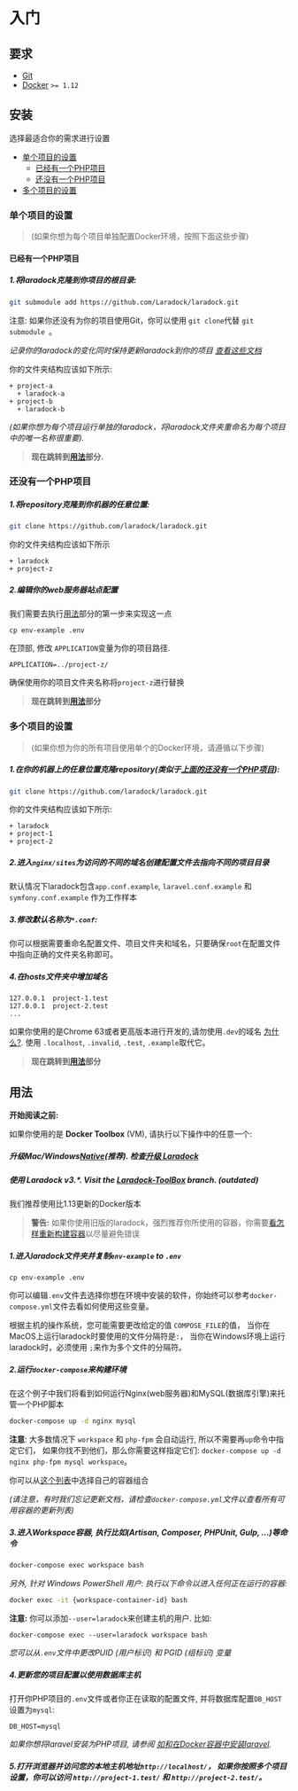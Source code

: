 # 入门

## 要求

- [Git](https://git-scm.com/downloads)
- [Docker](https://www.docker.com/products/docker/) `>= 1.12`



## 安装

选择最适合你的需求进行设置

- [单个项目的设置](#单个项目的设置)
  - [已经有一个PHP项目](#已经有一个php项目)
  - [还没有一个PHP项目](#还没有一个php项目)
- [多个项目的设置](#多个项目的设置)


### 单个项目的设置
> (如果你想为每个项目单独配置Docker环境，按照下面这些步骤)


#### 已经有一个PHP项目

##### 1.将laradock克隆到你项目的根目录:

```bash
git submodule add https://github.com/Laradock/laradock.git
```

注意: 如果你还没有为你的项目使用Git，你可以使用 `git clone`代替 `git submodule `。

*记录你的laradock的变化同时保持更新laradock到你的项目 [查看这些文档](/documentation/#keep-track-of-your-laradock-changes)*


你的文件夹结构应该如下所示:

```
+ project-a
  + laradock-a
+ project-b
  + laradock-b
```

*(如果你想为每个项目运行单独的laradock，将laradock文件夹重命名为每个项目中的唯一名称很重要).*

> **现在跳转到[用法](#用法)部分.**

### 还没有一个PHP项目

##### 1.将repository克隆到你机器的任意位置:

```bash
git clone https://github.com/laradock/laradock.git
```

你的文件夹结构应该如下所示

```
+ laradock
+ project-z
```

##### 2.编辑你的web服务器站点配置

我们需要去执行[用法](#用法)部分的第一步来实现这一点

```
cp env-example .env
```

在顶部, 修改 `APPLICATION`变量为你的项目路径.

```
APPLICATION=../project-z/
```

确保使用你的项目文件夹名称将`project-z`进行替换

> **现在跳转到[用法](#用法)部分**


### 多个项目的设置

> (如果你想为你的所有项目使用单个的Docker环境，请遵循以下步骤)

##### 1.在你的机器上的任意位置克隆repository(类似于[上面的还没有一个PHP项目](#还没有一个PHP项目)):

```bash
git clone https://github.com/laradock/laradock.git
```

你的文件夹结构应该如下所示:

```
+ laradock
+ project-1
+ project-2
```

##### 2.进入`nginx/sites`为访问的不同的域名创建配置文件去指向不同的项目目录

默认情况下laradock包含`app.conf.example`, `laravel.conf.example` 和 `symfony.conf.example` 作为工作样本

##### 3.修改默认名称为`*.conf`:

你可以根据需要重命名配置文件、项目文件夹和域名，只要确保`root`在配置文件中指向正确的文件夹名称即可。

##### 4.在**hosts**文件夹中增加域名

```
127.0.0.1  project-1.test
127.0.0.1  project-2.test
...

```
如果你使用的是Chrome 63或者更高版本进行开发的,请勿使用`.dev`的域名 [为什么?](https://laravel-news.com/chrome-63-now-forces-dev-domains-https). 使用 `.localhost`, `.invalid`, `.test`,  `.example`取代它。

> **现在跳转到[用法](#用法)部分**



## 用法

**开始阅读之前:**

如果你使用的是 **Docker Toolbox** (VM), 请执行以下操作中的任意一个:

##### 升级Mac/Windows[Native](https://www.docker.com/products/docker)(推荐). 检查[升级 Laradock](/documentation/#upgrading-laradock)
##### 使用 Laradock v3.\*. Visit the [Laradock-ToolBox](https://github.com/laradock/laradock/tree/Laradock-ToolBox) branch. *(outdated)*


我们推荐使用比1.13更新的Docker版本


>**警告:** 如果你使用旧版的laradock，强烈推荐你所使用的容器，你需要[看怎样重新构建容器](#Build-Re-build-Containers)以尽量避免错误


##### 1.进入laradock文件夹并复制`env-example` to `.env`

```shell
cp env-example .env
```

你可以编辑`.env`文件去选择你想在环境中安装的软件，你始终可以参考`docker-compose.yml`文件去看如何使用这些变量。


根据主机的操作系统，您可能需要更改给定的值 `COMPOSE_FILE`的值， 当你在MacOS上运行laradock时要使用的文件分隔符是`:`， 当你在Windows环境上运行laradock时，必须使用 `;`来作为多个文件的分隔符。

##### 2.运行`docker-compose`来构建环境

在这个例子中我们将看到如何运行Nginx(web服务器)和MySQL(数据库引擎)来托管一个PHP脚本

```bash
docker-compose up -d nginx mysql
```

**注意**: 大多数情况下 `workspace` 和 `php-fpm` 会自动运行, 所以不需要再`up`命令中指定它们， 如果你找不到他们，那么你需要这样指定它们: `docker-compose up -d nginx php-fpm mysql workspace`。


你可以从[这个列表](http://laradock.io/introduction/#supported-software-images)中选择自己的容器组合

*(请注意，有时我们忘记更新文档，请检查`docker-compose.yml`文件以查看所有可用容器的更新列表)*


##### 3.进入Workspace容器, 执行比如(Artisan, Composer, PHPUnit, Gulp, ...)等命令

```bash
docker-compose exec workspace bash
```

*另外, 针对 Windows PowerShell 用户: 执行以下命令以进入任何正在运行的容器:*

```bash
docker exec -it {workspace-container-id} bash
```

**注意:** 你可以添加`--user=laradock`来创建主机的用户. 比如: 

```shell
docker-compose exec --user=laradock workspace bash
```

*您可以从`.env`文件中更改PUID (用户标识) 和 PGID (组标识) 变量*


##### 4.更新您的项目配置以使用数据库主机

打开你PHP项目的`.env`文件或者你正在读取的配置文件, 并将数据库配置`DB_HOST`设置为`mysql`:

```env
DB_HOST=mysql
```

*如果你想将laravel安装为PHP项目, 请参阅 [如和在Docker容器中安装laravel](#Install-Laravel).*


##### 5.打开浏览器并访问您的本地主机地址`http://localhost/`， 如果你按照多个项目设置，你可以访问 `http://project-1.test/` 和 `http://project-2.test/`。
